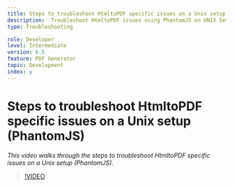 ```yaml
---
title: Steps to troubleshoot HtmltoPDF specific issues on a Unix setup (PhantomJS)
description:  Troubleshoot HtmltoPDF issues using PhantomJS on UNIX Setup.
type: Troubleshooting

role: Developer 
level: Intermediate  
version: 6.5
feature: PDF Generator 
topic: Development   
index: y
---
```



# Steps to troubleshoot HtmltoPDF specific issues on a Unix setup (PhantomJS)

*This video walks through the steps to troubleshoot HtmltoPDF specific issues on a Unix setup (PhantomJS).*

>[!VIDEO](https://video.tv.adobe.com/v/335546?quality=9&learn=on)

